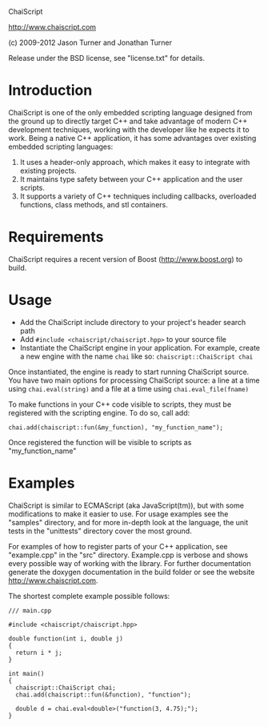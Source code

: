 ChaiScript

http://www.chaiscript.com

(c) 2009-2012 Jason Turner and Jonathan Turner

Release under the BSD license, see "license.txt" for details.

Introduction
============

ChaiScript is one of the only embedded scripting language designed from the 
ground up to directly target C++ and take advantage of modern C++ development 
techniques, working with the developer like he expects it to work.  Being a 
native C++ application, it has some advantages over existing embedded scripting 
languages:

1) It uses a header-only approach, which makes it easy to integrate with 
   existing projects.
2) It maintains type safety between your C++ application and the user scripts.
3) It supports a variety of C++ techniques including callbacks, overloaded 
   functions, class methods, and stl containers.

Requirements
============

ChaiScript requires a recent version of Boost (http://www.boost.org) to build.

Usage
=====

* Add the ChaiScript include directory to your project's header search path
* Add `#include <chaiscript/chaiscript.hpp>` to your source file
* Instantiate the ChaiScript engine in your application.  For example, create 
  a new engine with the name `chai` like so: `chaiscript::ChaiScript chai`

Once instantiated, the engine is ready to start running ChaiScript source.  You 
have two main options for processing ChaiScript source: a line at a time using 
`chai.eval(string)` and a file at a time using `chai.eval_file(fname)`

To make functions in your C++ code visible to scripts, they must be registered 
with the scripting engine.  To do so, call add:

    chai.add(chaiscript::fun(&my_function), "my_function_name");

Once registered the function will be visible to scripts as "my_function_name"

Examples
========

ChaiScript is similar to ECMAScript (aka JavaScript(tm)), but with some 
modifications to make it easier to use.  For usage examples see the "samples" 
directory, and for more in-depth look at the language, the unit tests in the 
"unittests" directory cover the most ground.

For examples of how to register parts of your C++ application, see 
"example.cpp" in the "src" directory. Example.cpp is verbose and shows every 
possible way of working with the library. For further documentation generate 
the doxygen documentation in the build folder or see the website 
http://www.chaiscript.com.


The shortest complete example possible follows:

    /// main.cpp

    #include <chaiscript/chaiscript.hpp>

    double function(int i, double j)
    {
      return i * j;
    }

    int main()
    {
      chaiscript::ChaiScript chai;
      chai.add(chaiscript::fun(&function), "function");

      double d = chai.eval<double>("function(3, 4.75);");
    }


